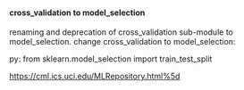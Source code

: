 

#### cross_validation to model_selection
renaming and deprecation of cross_validation sub-module to model_selection. 
change cross_validation to model_selection:

py: from sklearn.model_selection import train_test_split


https://cml.ics.uci.edu/MLRepository.html%5d
